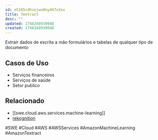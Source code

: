 ```yaml
---
id: e5165cdhzojwu0ny447x3xx
title: Textract
desc: ""
updated: 1748268930948
created: 1748268930948
---
```


Extrair dados de escrita a mão formulários e tabelas de qualquer tipo de documento

## Casos de Uso

- Serviços financeiros
- Serviços de saúde
- Setor publico

## Relacionado

- [[swe.cloud.aws.services.machine-learning]]
- [rekognition](https://aws.amazon.com/textract/)

#SWE #Cloud #AWS #AWSServices #AmazonMachineLearning #AmazonTextract
